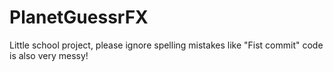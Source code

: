 # PlanetGuessrFX
Little school project, please ignore spelling mistakes like "Fist commit"
code is also very messy!
